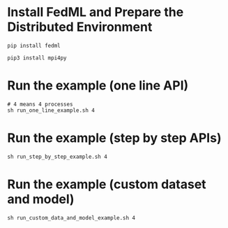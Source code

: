 # Install FedML and Prepare the Distributed Environment
```
pip install fedml

pip3 install mpi4py
```

# Run the example (one line API)
```
# 4 means 4 processes
sh run_one_line_example.sh 4
```

# Run the example (step by step APIs)
```
sh run_step_by_step_example.sh 4
```

# Run the example (custom dataset and model)
```
sh run_custom_data_and_model_example.sh 4
```
